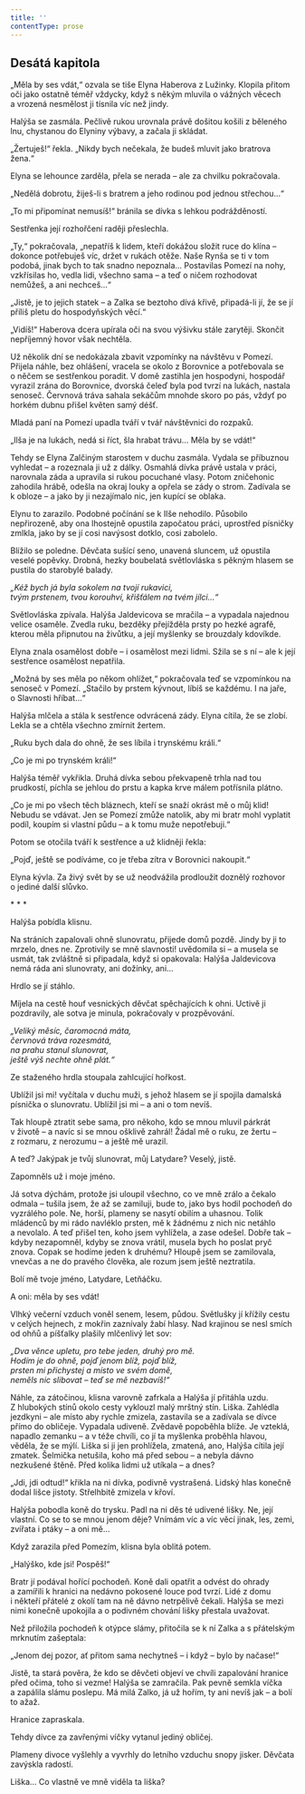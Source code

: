 ```yaml
---
title: ''
contentType: prose
---
```


## Desátá kapitola

  

„Měla by ses vdát,“ ozvala se tiše Elyna Haberova z Lužinky. Klopila přitom oči jako ostatně téměř vždycky, když s někým mluvila o vážných věcech a vrozená nesmělost ji tísnila víc než jindy.

Halýša se zasmála. Pečlivě rukou urovnala právě došitou košili z běleného lnu, chystanou do Elyniny výbavy, a začala ji skládat.

„Žertuješ!“ řekla. „Nikdy bych nečekala, že budeš mluvit jako bratrova žena.“

Elyna se lehounce zarděla, přela se nerada – ale za chvilku pokračovala.

„Nedělá dobrotu, žiješ-li s bratrem a jeho rodinou pod jednou střechou…“

„To mi připomínat nemusíš!“ bránila se dívka s lehkou podrážděností.

Sestřenka její rozhořčení raději přeslechla.

„Ty,“ pokračovala, „nepatříš k lidem, kteří dokážou složit ruce do klína – dokonce potřebuješ víc, držet v rukách otěže. Naše Rynša se ti v tom podobá, jinak bych to tak snadno nepoznala… Postavilas Pomezí na nohy, vzkřísilas ho, vedla lidi, všechno sama – a teď o ničem rozhodovat nemůžeš, a ani nechceš…“

„Jistě, je to jejich statek – a Zalka se beztoho dívá křivě, připadá-li jí, že se jí příliš pletu do hospodyňských věcí.“

„Vidíš!“ Haberova dcera upírala oči na svou výšivku stále zarytěji. Skončit nepříjemný hovor však nechtěla.

Už několik dní se nedokázala zbavit vzpomínky na návštěvu v Pomezí. Přijela náhle, bez ohlášení, vracela se okolo z Borovnice a potřebovala se o něčem se sestřenkou poradit. V domě zastihla jen hospodyni, hospodář vyrazil zrána do Borovnice, dvorská čeleď byla pod tvrzí na lukách, nastala senoseč. Červnová tráva sahala sekáčům mnohde skoro po pás, vždyť po horkém dubnu přišel květen samý déšť.

Mladá paní na Pomezí upadla tváří v tvář návštěvnici do rozpaků.

„Ilša je na lukách, nedá si říct, šla hrabat trávu… Měla by se vdát!“

Tehdy se Elyna Zalčiným starostem v duchu zasmála. Vydala se příbuznou vyhledat – a rozeznala ji už z dálky. Osmahlá dívka právě ustala v práci, narovnala záda a upravila si rukou pocuchané vlasy. Potom zničehonic zahodila hrábě, odešla na okraj louky a opřela se zády o strom. Zadívala se k obloze – a jako by ji nezajímalo nic, jen kupící se oblaka.

Elynu to zarazilo. Podobné počínání se k Ilše nehodilo. Působilo nepřirozeně, aby ona lhostejně opustila započatou práci, uprostřed písničky zmlkla, jako by se jí cosi navýsost dotklo, cosi zabolelo.

Blížilo se poledne. Děvčata sušící seno, unavená sluncem, už opustila veselé popěvky. Drobná, hezky boubelatá světlovláska s pěkným hlasem se pustila do starobylé balady.

_„Kéž bych já byla sokolem na tvojí rukavici,  
tvým prstenem, tvou korouhví, křišťálem na tvém jílci…“_

Světlovláska zpívala. Halýša Jaldevicova se mračila – a vypadala najednou velice osaměle. Zvedla ruku, bezděky přejížděla prsty po hezké agrafě, kterou měla připnutou na živůtku, a její myšlenky se brouzdaly kdovíkde.

Elyna znala osamělost dobře – i osamělost mezi lidmi. Sžila se s ní – ale k její sestřence osamělost nepatřila.

„Možná by ses měla po někom ohlížet,“ pokračovala teď se vzpomínkou na senoseč v Pomezí. „Stačilo by prstem kývnout, líbíš se každému. I na jaře, o Slavnosti hříbat…“

Halýša mlčela a stála k sestřence odvrácená zády. Elyna cítila, že se zlobí. Lekla se a chtěla všechno zmírnit žertem.

„Ruku bych dala do ohně, že ses líbila i trynskému králi.“

„Co je mi po trynském králi!“

Halýša téměř vykřikla. Druhá dívka sebou překvapeně trhla nad tou prudkostí, píchla se jehlou do prstu a kapka krve málem potřísnila plátno.

„Co je mi po všech těch bláznech, kteří se snaží okrást mě o můj klid! Nebudu se vdávat. Jen se Pomezí zmůže natolik, aby mi bratr mohl vyplatit podíl, koupím si vlastní půdu – a k tomu muže nepotřebuji.“

Potom se otočila tváří k sestřence a už klidněji řekla:

„Pojď, ještě se podíváme, co je třeba zítra v Borovnici nakoupit.“

Elyna kývla. Za živý svět by se už neodvážila prodloužit doznělý rozhovor o jediné další slůvko.

\* \* \*

  

Halýša pobídla klisnu.

Na stráních zapalovali ohně slunovratu, přijede domů pozdě. Jindy by ji to mrzelo, dnes ne. Zprotivily se mně slavnosti! uvědomila si – a musela se usmát, tak zvláštně si připadala, když si opakovala: Halýša Jaldevicova nemá ráda ani slunovraty, ani dožínky, ani…

Hrdlo se jí stáhlo.

Míjela na cestě houf vesnických děvčat spěchajících k ohni. Uctivě ji pozdravily, ale sotva je minula, pokračovaly v prozpěvování.

_„Veliký měsíc, čaromocná máta,  
červnová tráva rozesmátá,  
na prahu stanul slunovrat,  
ještě výš nechte ohně plát.“_

Ze staženého hrdla stoupala zahlcující hořkost.

Ublížil jsi mi! vyčítala v duchu muži, s jehož hlasem se jí spojila damalská písnička o slunovratu. Ublížil jsi mi – a ani o tom nevíš.

Tak hloupě ztratit sebe sama, pro někoho, kdo se mnou mluvil párkrát v životě – a navíc si se mnou ošklivě zahrál! Žádal mě o ruku, ze žertu – z rozmaru, z nerozumu – a ještě mě urazil.

A teď? Jakýpak je tvůj slunovrat, můj Latydare? Veselý, jistě.

Zapomněls už i moje jméno.

Já sotva dýchám, protože jsi uloupil všechno, co ve mně zrálo a čekalo odmala – tušila jsem, že až se zamiluji, bude to, jako bys hodil pochodeň do vyzrálého pole. Ne, horší, plameny se nasytí obilím a uhasnou. Tolik mládenců by mi rádo navléklo prsten, mě k žádnému z nich nic netáhlo a nevolalo. A teď přišel ten, koho jsem vyhlížela, a zase odešel. Dobře tak – kdyby nezapomněl, kdyby se znova vrátil, musela bych ho poslat pryč znova. Copak se hodíme jeden k druhému? Hloupě jsem se zamilovala, vnevčas a ne do pravého člověka, ale rozum jsem ještě neztratila.

Bolí mě tvoje jméno, Latydare, Letňáčku.

A oni: měla by ses vdát!

Vlhký večerní vzduch voněl senem, lesem, půdou. Světlušky jí křížily cestu v celých hejnech, z mokřin zaznívaly žabí hlasy. Nad krajinou se nesl smích od ohňů a píšťalky plašily mlčenlivý let sov:

_„Dva věnce upletu, pro tebe jeden, druhý pro mě.  
Hodím je do ohně, pojď jenom blíž, pojď blíž,  
prsten mi přichystej a místo ve svém domě,  
neměls nic slibovat – teď se mě nezbavíš!“_

Náhle, za zátočinou, klisna varovně zafrkala a Halýša jí přitáhla uzdu. Z hlubokých stínů okolo cesty vyklouzl malý mrštný stín. Liška. Zahlédla jezdkyni – ale místo aby rychle zmizela, zastavila se a zadívala se dívce přímo do obličeje. Vypadala udiveně. Zvědavě popoběhla blíže. Je vzteklá, napadlo zemanku – a v téže chvíli, co jí ta myšlenka proběhla hlavou, věděla, že se mýlí. Liška si ji jen prohlížela, zmatená, ano, Halýša cítila její zmatek. Šelmička netušila, koho má před sebou – a nebyla dávno nezkušené štěně. Před kolika lidmi už utíkala – a dnes?

„Jdi, jdi odtud!“ křikla na ni dívka, podivně vystrašená. Lidský hlas konečně dodal lišce jistoty. Střelhbitě zmizela v křoví.

Halýša pobodla koně do trysku. Padl na ni děs té udivené lišky. Ne, její vlastní. Co se to se mnou jenom děje? Vnímám víc a víc věcí jinak, les, zemi, zvířata i ptáky – a oni mě…

Když zarazila před Pomezím, klisna byla oblitá potem.

„Halýško, kde jsi! Pospěš!“

Bratr jí podával hořící pochodeň. Koně dali opatřit a odvést do ohrady a zamířili k hranici na nedávno pokosené louce pod tvrzí. Lidé z domu i někteří přátelé z okolí tam na ně dávno netrpělivě čekali. Halýša se mezi nimi konečně upokojila a o podivném chování lišky přestala uvažovat.

Než přiložila pochodeň k otýpce slámy, přitočila se k ní Zalka a s přátelským mrknutím zašeptala:

„Jenom dej pozor, ať přitom sama nechytneš – i když – bylo by načase!“

Jistě, ta stará pověra, že kdo se děvčeti objeví ve chvíli zapalování hranice před očima, toho si vezme! Halýša se zamračila. Pak pevně semkla víčka a zapálila slámu poslepu. Má milá Zalko, já už hořím, ty ani nevíš jak – a bolí to ažaž.

Hranice zapraskala.

Tehdy dívce za zavřenými víčky vytanul jediný obličej.

Plameny divoce vyšlehly a vyvrhly do letního vzduchu snopy jisker. Děvčata zavýskla radostí.

Liška… Co vlastně ve mně viděla ta liška?
